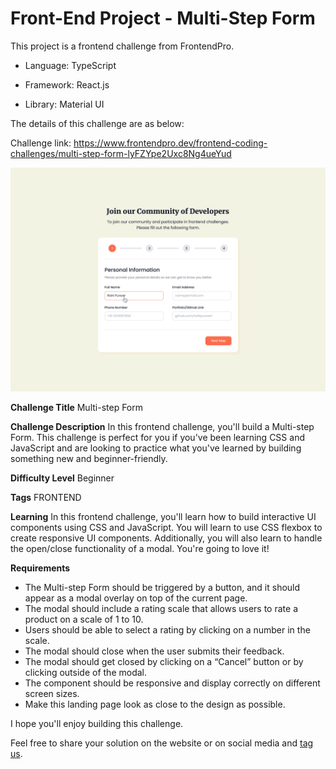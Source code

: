 # Front-End Project - Multi-Step Form
This project is a frontend challenge from FrontendPro.

- Language: TypeScript

- Framework: React.js

- Library: Material UI

The details of this challenge are as below:

Challenge link: https://www.frontendpro.dev/frontend-coding-challenges/multi-step-form-lyFZYpe2Uxc8Ng4ueYud

![Multi-step Form](./desktop-cover.png)

**Challenge Title**
Multi-step Form

**Challenge Description**
In this frontend challenge, you'll build a Multi-step Form. This challenge is perfect for you if you've been learning CSS and JavaScript and are looking to practice what you've learned by building something new and beginner-friendly.

**Difficulty Level**
Beginner

**Tags**
FRONTEND

**Learning**
In this frontend challenge, you'll learn how to build interactive UI components using CSS and JavaScript. You will learn to use CSS flexbox to create responsive UI components. Additionally, you will also learn to handle the open/close functionality of a modal. You're going to love it!

**Requirements**

- The Multi-step Form should be triggered by a button, and it should appear as a modal overlay on top of the current page.
- The modal should include a rating scale that allows users to rate a product on a scale of 1 to 10.
- Users should be able to select a rating by clicking on a number in the scale.
- The modal should close when the user submits their feedback.
- The modal should get closed by clicking on a “Cancel” button or by clicking outside of the modal.
- The component should be responsive and display correctly on different screen sizes.
- Make this landing page look as close to the design as possible.

I hope you'll enjoy building this challenge.

Feel free to share your solution on the website or on social media and [tag us](https://twitter.com/FrontendProHQ).
